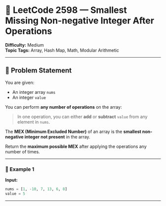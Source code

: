 # 🧮 LeetCode 2598 — Smallest Missing Non-negative Integer After Operations

**Difficulty:** Medium  
**Topic Tags:** Array, Hash Map, Math, Modular Arithmetic  

---

## 📘 Problem Statement

You are given:
- An integer array `nums`
- An integer `value`

You can perform **any number of operations** on the array:  
> In one operation, you can either **add** or **subtract** `value` from any element in `nums`.

The **MEX (Minimum Excluded Number)** of an array is the **smallest non-negative integer not present** in the array.

Return the **maximum possible MEX** after applying the operations any number of times.

---

### 🧩 Example 1
**Input:**
```python
nums = [1, -10, 7, 13, 6, 8]
value = 5
```

---
